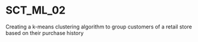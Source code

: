 # SCT_ML_02
Creating a k-means clustering algorithm to group customers of a retail store based on their purchase history
